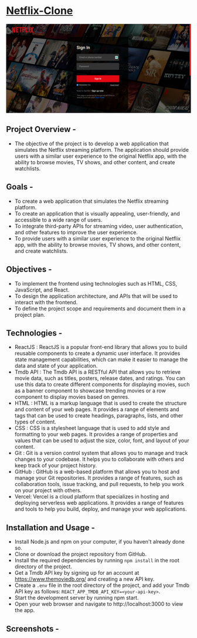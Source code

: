 # [Netflix-Clone](https://netflix-clone-brown-one.vercel.app/)

![alt](./src/images/signIn.png)

## Project Overview -
- The objective of the project is to develop a web application that simulates the Netflix streaming platform. The application should provide users with a similar user experience to the original Netflix app, with the ability to browse movies, TV shows, and other content, and create watchlists.

## Goals - 
- To create a web application that simulates the Netflix streaming platform.
- To create an application that is visually appealing, user-friendly, and accessible to a wide range of users.
- To integrate third-party APIs for streaming video, user authentication, and other features to improve the user experience.
- To provide users with a similar user experience to the original Netflix app, with the ability to browse movies, TV shows, and other content, and create watchlists.

## Objectives - 
- To implement the frontend using technologies such as HTML, CSS, JavaScript, and React.
- To design the application architecture, and APIs that will be used to interact with the frontend.
- To define the project scope and requirements and document them in a project plan.

## Technologies -
- ReactJS : ReactJS is a popular front-end library that allows you to build reusable components to create a dynamic user interface. It provides state management   capabilities, which can make it easier to manage the data and state of your application.
- Tmdb API : The Tmdb API is a RESTful API that allows you to retrieve movie data, such as titles, posters, release dates, and ratings. You can use this data to create different components for displaying movies, such as a banner component to showcase trending movies or a row component to display movies based on genres.
- HTML : HTML is a markup language that is used to create the structure and content of your web pages. It provides a range of elements and tags that can be used to create headings, paragraphs, lists, and other types of content.
- CSS : CSS is a stylesheet language that is used to add style and formatting to your web pages. It provides a range of properties and values that can be used to adjust the size, color, font, and layout of your content.
- Git : Git is a version control system that allows you to manage and track changes to your codebase. It helps you to collaborate with others and keep track of your project history.
- GitHub : GitHub is a web-based platform that allows you to host and manage your Git repositories. It provides a range of features, such as collaboration tools, issue tracking, and pull requests, to help you work on your project with others.
- Vercel: Vercel is a cloud platform that specializes in hosting and deploying serverless web applications. It provides a range of features and tools to help you build, deploy, and manage your web applications.

## Installation and Usage -
- Install Node.js and npm on your computer, if you haven't already done so.
- Clone or download the project repository from GitHub.
- Install the required dependencies by running `npm install` in the root directory of the project.
- Get a Tmdb API key by signing up for an account at https://www.themoviedb.org/ and creating a new API key.
- Create a `.env` file in the root directory of the project, and add your Tmdb API key as follows: `REACT_APP_TMDB_API_KEY=<your-api-key>`.
- Start the development server by running npm start.
- Open your web browser and navigate to http://localhost:3000 to view the app.

## Screenshots -
